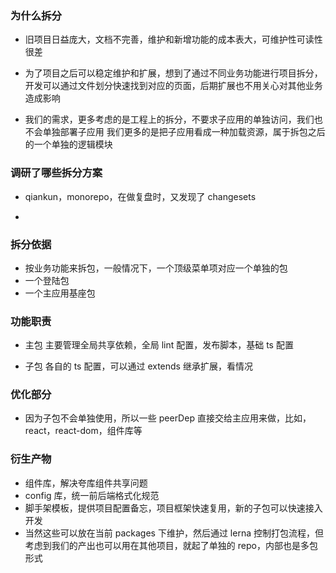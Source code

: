 ### 为什么拆分

- 旧项目日益庞大，文档不完善，维护和新增功能的成本表大，可维护性可读性很差

- 为了项目之后可以稳定维护和扩展，想到了通过不同业务功能进行项目拆分，开发可以通过文件划分快速找到对应的页面，后期扩展也不用关心对其他业务造成影响

- 我们的需求，更多考虑的是工程上的拆分，不要求子应用的单独访问，我们也不会单独部署子应用
  我们更多的是把子应用看成一种加载资源，属于拆包之后的一个单独的逻辑模块

### 调研了哪些拆分方案

- qiankun，monorepo，在做复盘时，又发现了 changesets

-

### 拆分依据

- 按业务功能来拆包，一般情况下，一个顶级菜单项对应一个单独的包
- 一个登陆包
- 一个主应用基座包

### 功能职责

- 主包
  主要管理全局共享依赖，全局 lint 配置，发布脚本，基础 ts 配置

- 子包
  各自的 ts 配置，可以通过 extends 继承扩展，看情况

### 优化部分

- 因为子包不会单独使用，所以一些 peerDep 直接交给主应用来做，比如，react，react-dom，组件库等

### 衍生产物

- 组件库，解决夸库组件共享问题
- config 库，统一前后端格式化规范
- 脚手架模板，提供项目配置备忘，项目框架快速复用，新的子包可以快速接入开发
- 当然这些可以放在当前 packages 下维护，然后通过 lerna 控制打包流程，但考虑到我们的产出也可以用在其他项目，就起了单独的 repo，内部也是多包形式
